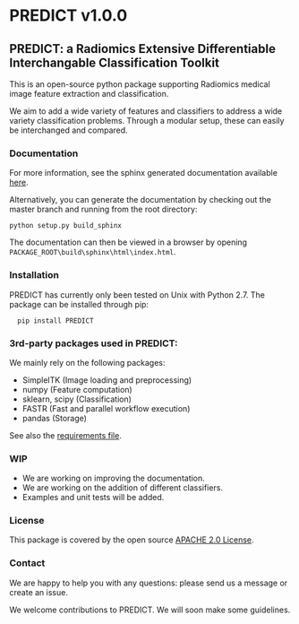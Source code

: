# PREDICT v1.0.0

## PREDICT: a Radiomics Extensive Differentiable Interchangable Classification Toolkit

This is an open-source python package supporting Radiomics medical image feature extraction and classification.

We aim to add a wide variety of features and classifiers to address a wide variety classification problems.
Through a modular setup, these can easily be interchanged and compared.


### Documentation

For more information, see the sphinx generated documentation available [here](http://predict.readthedocs.io/).

Alternatively, you can generate the documentation by checking out the master branch and running from the root directory:

    python setup.py build_sphinx

The documentation can then be viewed in a browser by opening `PACKAGE_ROOT\build\sphinx\html\index.html`.

### Installation

PREDICT has currently only been tested on Unix with Python 2.7.
The package can be installed through pip:

      pip install PREDICT

### 3rd-party packages used in PREDICT:
We mainly rely on the following packages:

 - SimpleITK (Image loading and preprocessing)
 - numpy (Feature computation)
 - sklearn, scipy (Classification)
 - FASTR (Fast and parallel workflow execution)
 - pandas (Storage)

See also the [requirements file](requirements.txt).

### WIP
- We are working on improving the documentation.
- We are working on the addition of different classifiers.
- Examples and unit tests will be added.

### License
This package is covered by the open source [APACHE 2.0 License](APACHE-LICENSE-2.0).

### Contact
We are happy to help you with any questions: please send us a message or create an issue.

We welcome contributions to PREDICT. We will soon make some guidelines.
